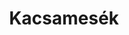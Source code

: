 ---
layout: riddle
title: Kacsamesék
sha256: 651a591d40f4611021429d4ef397ab129f0dc2290f3e400246b58af5fb7a7420
image: normal_7c50496766c5a9be.jpg
creator: Ács-Kurucz Gábor
year: 2015
---